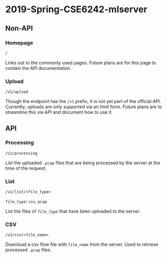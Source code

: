 # 2019-Spring-CSE6242-mlserver

## Non-API

### Homepage

`/`

Links out to the commonly used pages. Future plans are for this page to contain the API documentation.

### Upload

`/v1/upload`

Though the endpoint has the `/v1` prefix, it is not yet part of the official API. Currently, uploads are only supported via an html form. Future plans are to streamline this via API and document how to use it.

## API

### Processing

`/v1/processing`

List the uploaded `.pcap` files that are being processed by the server at the time of the request.

### List

`/v1/list/<file_type>`

`file_type`: `csv`, `pcap`

List the files of `file_type` that have been uploaded to the server.

### CSV

`/v1/csv/<file_name>`

Download a csv flow file with `file_name` from the server. Used to retrieve processed `.pcap` files.
